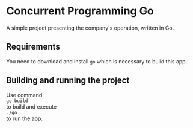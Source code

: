 # Concurrent Programming Go

A simple project presenting the company's operation, written in Go.

## Requirements

You need to download and install ``go`` which is necessary to build this app.

## Building and running the project
Use command  
```go build```  
to build and execute  
```./go```  
to run the app.
